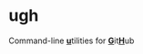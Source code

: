 # ugh

Command-line <u><strong>u</strong></u>tilities for <u><strong>G</strong></u>it<u><strong>H</strong></u>ub
